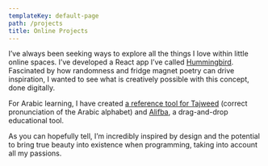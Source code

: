 ```yaml
---
templateKey: default-page
path: /projects
title: Online Projects
---
```

I’ve always been seeking ways to explore all the things I love within little online spaces. I’ve developed a React app I’ve called [Hummingbird](https://www.hummingbird.ghazala.cc). Fascinated by how randomness and fridge magnet poetry can drive inspiration, I wanted to see what is creatively possible with this concept, done digitally.

For Arabic learning, I have created [a reference tool for Tajweed](https://www.tajweed.ghazala.cc) (correct pronunciation of the Arabic alphabet) and [Alifba](http://alifba.ghazala.cc), a drag-and-drop educational tool.

As you can hopefully tell, I’m incredibly inspired by design and the potential to bring true beauty into existence when programming, taking into account all my passions.
